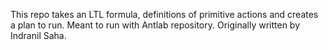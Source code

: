  This repo takes an LTL formula, definitions of primitive actions and creates a plan to run. Meant to run with Antlab repository. Originally written by Indranil Saha.
